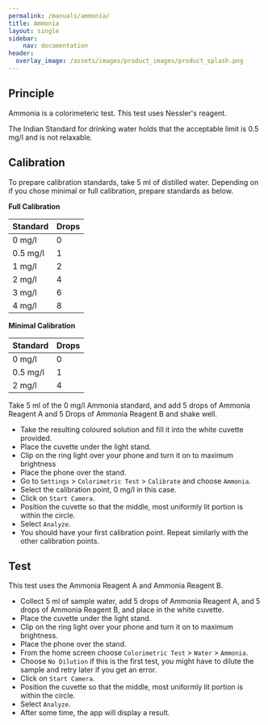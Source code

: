 ```yaml
---
permalink: /manuals/ammonia/
title: Ammonia
layout: single
sidebar: 
    nav: documentation
header:
  overlay_image: /assets/images/product_images/product_splash.png
---
```

## Principle
Ammonia is a colorimeteric test. This test uses Nessler's reagent.

The Indian Standard for drinking water holds that the acceptable limit is 0.5 mg/l and is not relaxable.

## Calibration
To prepare calibration standards, take 5 ml of distilled water. Depending on if you chose minimal or full calibration, prepare standards as below.

**Full Calibration**

| Standard | Drops |
| --- | --- |
| 0 mg/l | 0 |
| 0.5 mg/l | 1 |
| 1 mg/l | 2 |
| 2 mg/l | 4 |
| 3 mg/l | 6 |
| 4 mg/l | 8 |

**Minimal Calibration**

| Standard | Drops |
| --- | --- |
| 0 mg/l | 0 |
| 0.5 mg/l | 1 |
| 2 mg/l | 4 |

Take 5 ml of the 0 mg/l Ammonia standard, and add 5 drops of Ammonia Reagent A and 5 Drops of Ammonia Reagent B and shake well.

* Take the resulting coloured solution and fill it into the white cuvette provided.
* Place the cuvette under the light stand.
* Clip on the ring light over your phone and turn it on to maximum brightness
* Place the phone over the stand.
* Go to `Settings` > `Colorimetric Test` > `Calibrate` and choose `Ammonia`.
* Select the calibration point, 0 mg/l in this case.
* Click on `Start Camera`.
* Position the cuvette so that the middle, most uniformly lit portion is within the circle.
* Select `Analyze`.
* You should have your first calibration point. Repeat similarly with the other calibration points.

## Test
This test uses the Ammonia Reagent A and Ammonia Reagent B.

* Collect 5 ml of sample water, add 5 drops of Ammonia Reagent A, and 5 drops of Ammonia Reagent B, and place in the white cuvette.
* Place the cuvette under the light stand.
* Clip on the ring light over your phone and turn it on to maximum brightness.
* Place the phone over the stand.
* From the home screen choose `Colorimetric Test` > `Water` > `Ammonia`.
* Choose `No Dilution` if this is the first test, you might have to dilute the sample and retry later if you get an error.
* Click on `Start Camera`.
* Position the cuvette so that the middle, most uniformly lit portion is within the circle.
* Select `Analyze`.
* After some time, the app will display a result.